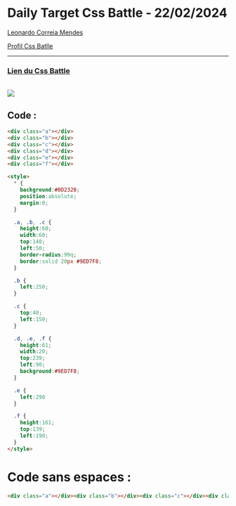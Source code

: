 # Daily Target Css Battle - 22/02/2024

[Leonardo Correia Mendes](https://github.com/leonardo-correiamendes)

[Profil Css Batlle](https://cssbattle.dev/player/PxahljaEJJesW2q41DyRFOpJIt73)

<hr>

### [Lien du Css Battle](https://cssbattle.dev/play/RWtClCHqNXPC4CHCd07j)
<br>

<img src="https://firebasestorage.googleapis.com/v0/b/cssbattleapp.appspot.com/o/user%2Fummd3POvEDfFyeFvVdOMG3OOrwE2%2Ftargets%2Ftarget_a3fQxOQ.png?alt=media">

<br>


## Code : 
```html
<div class="a"></div>
<div class="b"></div>
<div class="c"></div>
<div class="d"></div>
<div class="e"></div>
<div class="f"></div>

<style>
  * {
    background:#0D2328;
    position:absolute;
    margin:0;
  }

  .a, .b, .c {
    height:60;
    width:60;
    top:140;
    left:50;
    border-radius:99q;
    border:solid 20px #9ED7F8;
  }

  .b {
    left:250;
  }

  .c {
    top:40;
    left:150;
  }

  .d, .e, .f {
    height:61;
    width:20;
    top:239;
    left:90;
    background:#9ED7F8;
  }

  .e {
    left:290
  }

  .f {
    height:161;
    top:139;
    left:190;
  }
</style>
```

# Code sans espaces : 

```html
<div class="a"></div><div class="b"></div><div class="c"></div><div class="d"></div><div class="e"></div><div class="f"></div><style>*{background:#0D2328;position:absolute;margin:0;}.a,.b,.c{height:60;width:60;top:140;left:50;border-radius:99q;border:solid 20px #9ED7F8;}.b{left:250;}.c{top:40;left:150;}.d,.e,.f{height:61;width:20;top:239;left:90;background:#9ED7F8;}.e{left:290}.f{height:161;top:139;left:190;}</style>
```
